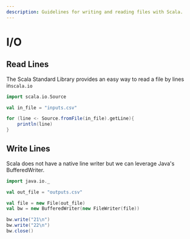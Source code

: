```yaml
---
description: Guidelines for writing and reading files with Scala.
---
```


# I/O

## Read Lines

The Scala Standard Library provides an easy way to read a file by lines in`scala.io`

```scala
import scala.io.Source

val in_file = "inputs.csv"

for (line <- Source.fromFile(in_file).getLine){
    println(line)
}
```

## Write Lines

Scala does not have a native line writer but we can leverage Java's BufferedWriter.

```scala
import java.io._

val out_file = "outputs.csv"

val file = new File(out_file)
val bw = new BufferedWriter(new FileWriter(file))

bw.write("21\n")
bw.write("22\n")
bw.close()
```

